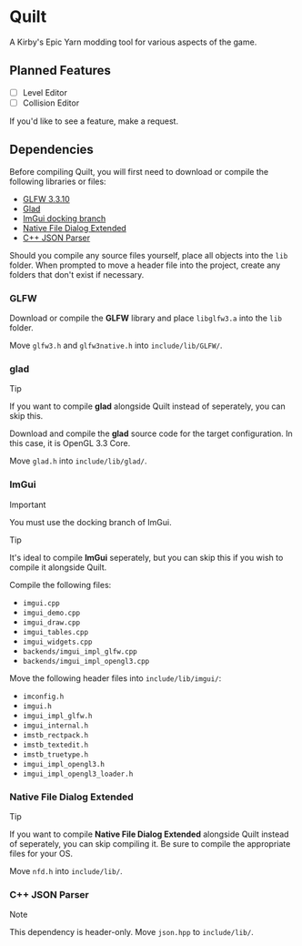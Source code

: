 # Quilt
A Kirby's Epic Yarn modding tool for various aspects of the game.


## Planned Features
- [ ] Level Editor
- [ ] Collision Editor

If you'd like to see a feature, make a request.

## Dependencies
Before compiling Quilt, you will first need to download or compile the following libraries or files:

- [GLFW 3.3.10](https://github.com/glfw/glfw/releases/tag/3.3.10)
- [Glad](https://glad.dav1d.de/)
- [ImGui docking branch](https://github.com/ocornut/imgui/tree/docking)
- [Native File Dialog Extended](https://github.com/btzy/nativefiledialog-extended)
- [C++ JSON Parser](https://github.com/nlohmann/json)

Should you compile any source files yourself, place all objects into the `lib` folder. When prompted to move a header file into the project, create any folders that don't exist if necessary.

### GLFW
Download or compile the **GLFW** library and place `libglfw3.a` into the `lib` folder.

Move `glfw3.h` and `glfw3native.h` into `include/lib/GLFW/`.
### glad
> [!TIP]
> If you want to compile **glad** alongside Quilt instead of seperately, you can skip this.

Download and compile the **glad** source code for the target configuration. In this case, it is OpenGL 3.3 Core.

Move `glad.h` into `include/lib/glad/`.

### ImGui
> [!IMPORTANT]
> You must use the docking branch of ImGui.

> [!TIP]
> It's ideal to compile **ImGui** seperately, but you can skip this if you wish to compile it alongside Quilt.

Compile the following files:
- `imgui.cpp`
- `imgui_demo.cpp`
- `imgui_draw.cpp`
- `imgui_tables.cpp`
- `imgui_widgets.cpp`
- `backends/imgui_impl_glfw.cpp`
- `backends/imgui_impl_opengl3.cpp`

Move the following header files into `include/lib/imgui/`:
- `imconfig.h`
- `imgui.h`
- `imgui_impl_glfw.h`
- `imgui_internal.h`
- `imstb_rectpack.h`
- `imstb_textedit.h`
- `imstb_truetype.h`
- `imgui_impl_opengl3.h`
- `imgui_impl_opengl3_loader.h`

### Native File Dialog Extended
> [!TIP]
> If you want to compile **Native File Dialog Extended** alongside Quilt instead of seperately, you can skip compiling it. Be sure to compile the appropriate files for your OS.

Move `nfd.h` into `include/lib/`.

### C++ JSON Parser
> [!NOTE]
> This dependency is header-only. Move `json.hpp` to `include/lib/`.